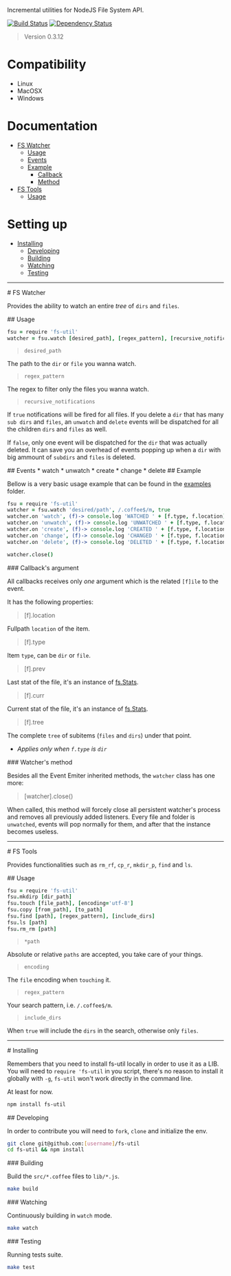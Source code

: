 Incremental utilities for NodeJS File System API.

[![Build Status](https://secure.travis-ci.org/serpentem/fs-util.png)](http://travis-ci.org/serpentem/fs-util) [![Dependency Status](https://gemnasium.com/serpentem/fs-util.png)](https://gemnasium.com/serpentem/fs-util)
> Version 0.3.12

# Compatibility

* Linux
* MacOSX
* Windows

# Documentation

- [FS Watcher](#fs-watcher)
  - [Usage](#fs-watcher-usage)
  - [Events](#fs-watcher-events)
  - [Example](#fs-watcher-example)
      - [Callback](#fs-watcher-callback)
      - [Method](#fs-watcher-method)
- [FS Tools](#fs-tools)
  - [Usage](#fs-tools-usage)

# Setting up

- [Installing](#installing)
  - [Developing](#developing)
  - [Building](#building)
  - [Watching](#watching)
  - [Testing](#testing)

----
<a name="fs-watcher"/>
# FS Watcher

Provides the ability to watch an entire _*tree*_ of `dirs` and `files`.

<a name="fs-watcher-usage"/>
## Usage

````coffeescript
fsu = require 'fs-util'
watcher = fsu.watch [desired_path], [regex_pattern], [recursive_notifications]
````

> `desired_path`

The path to the `dir` or `file` you wanna watch.

> `regex_pattern`

The regex to filter only the files you wanna watch.

> `recursive_notifications`

If `true` notifications will be fired for all files. If you delete a `dir`
that has many `sub dirs` and `files`, an `unwatch` and `delete` events will be
dispatched for all the children `dirs` and `files` as well.

If `false`, only one event will be dispatched for the `dir` that was actually
deleted. It can save you an overhead of events popping up when a `dir` with
big ammount of `subdirs` and `files` is deleted.

<a name="fs-watcher-events"/>
## Events
 * watch
 * unwatch
 * create
 * change
 * delete

<a name="fs-watcher-example"/>
## Example

Bellow is a very basic usage example that can be found in the
[examples](https://github.com/serpentem/fs-util/tree/master/examples) folder.

````coffeescript
fsu = require 'fs-util'
watcher = fsu.watch 'desired/path', /.coffee$/m, true
watcher.on 'watch', (f)-> console.log 'WATCHED ' + [f.type, f.location]
watcher.on 'unwatch', (f)-> console.log 'UNWATCHED ' + [f.type, f.location]
watcher.on 'create', (f)-> console.log 'CREATED ' + [f.type, f.location]
watcher.on 'change', (f)-> console.log 'CHANGED ' + [f.type, f.location]
watcher.on 'delete', (f)-> console.log 'DELETED ' + [f.type, f.location]

watcher.close()
````

<a name="fs-watcher-callback"/>
### Callback's argument

All callbacks receives only *one* argument which is the related `[f]ile` to
the event.

It has the following properties:

> [f].location

Fullpath `location` of the item.

>  [f].type

Item `type`, can be `dir` or `file`.

>  [f].prev

Last stat of the file, it's an instance of [fs.Stats](http://nodejs.org/api/fs.html#fs_class_fs_stats).

>  [f].curr

Current stat of the file, it's an instance of [fs.Stats](http://nodejs.org/api/fs.html#fs_class_fs_stats).

>  [f].tree

The complete `tree` of subitems (`files` and `dirs`) under that point.

* _Applies only when `f.type` is `dir`_

<a name="fs-watcher-method"/>
### Watcher's method

Besides all the Event Emiter inherited methods, the `watcher` class has one more:

> [watcher].close()

When called, this method will forcely close all persistent watcher's process and
removes all previously added listeners. Every file and folder is `unwatched`,
events will pop normally for them, and after that the instance becomes useless.

----
<a name="fs-tools"/>
# FS Tools

Provides functionalities such as `rm_rf`, `cp_r`, `mkdir_p`, `find` and `ls`.

<a name="fs-tools-usage"/>
## Usage

````coffeescript
fsu = require 'fs-util'
fsu.mkdirp [dir_path]
fsu.touch [file_path], [encoding='utf-8']
fsu.copy [from_path], [to_path]
fsu.find [path], [regex_pattern], [include_dirs]
fsu.ls [path]
fsu.rm_rm [path]
````

> `*path`

Absolute or relative `paths` are accepted, you take care of your things.

> `encoding`

The `file` encoding when `touching` it.

> `regex_pattern`

Your search pattern, i.e. `/.coffee$/m`.

> `include_dirs`

When `true` will include the `dirs` in the search, otherwise only `files`.

----
<a name="installing"/>
# Installing

Remembers that you need to install fs-util locally in order to use it as a LIB.
You will need to `require 'fs-util` in you script, there's no reason to install
it globally with `-g`, `fs-util` won't work directly in the command line.

At least for now.

````bash
npm install fs-util
````

<a name="developing"/>
## Developing

In order to contribute you will need to `fork`, `clone` and initialize the env.

````bash
git clone git@github.com:[username]/fs-util
cd fs-util && npm install
````

<a name="building"/>
### Building

Build the `src/*.coffee` files to `lib/*.js`.

````bash
make build
````

<a name="watching"/>
### Watching

Continuously building in `watch` mode.

````bash
make watch
````

<a name="testing"/>
### Testing

Running tests suite.

````bash
make test
````